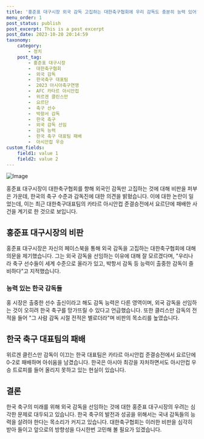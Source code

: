 ```yaml
---
title: '홍준표 대구시장 외국 감독 고집하는 대한축구협회에 우리 감독도 충분히 능력 있어'
menu_order: 1
post_status: publish
post_excerpt: This is a post excerpt
post_date: 2023-10-20 20:14:59
taxonomy:
    category:
        - 정치
    post_tag:
        - 홍준표 대구시장
        -  대한축구협회
        -  외국 감독
        -  한국축구 대표팀
        -  2023 아시아축구연맹
        -  AFC 카타르 아시안컵
        -  위르겐 클린스만
        -  요르단
        -  축구 선수
        -  박항서 감독
        -  한국 축구
        -  외국 감독 선임
        -  감독 능력
        -  한국 축구 대표팀 패배
        -  아시안컵 우승
custom_fields:
    field1: value 1
    field2: value 2
---
```


![Image](https://imgnews.pstatic.net/image/022/2024/02/07/20240207506906_20240207135402579.jpg?type=w647)


홍준표 대구시장이 대한축구협회를 향해 외국인 감독만 고집하는 것에 대해 비판을 퍼부은 가운데, 한국의 축구 수준과 감독진에 대한 의견을 밝혔습니다. 이에 대한 논란이 일었는데, 이는 최근 대한축구대표팀의 카타르 아시안컵 준결승전에서 요르단에 패배한 사건을 계기로 한 것으로 보입니다.

## 홍준표 대구시장의 비판
홍준표 대구시장은 자신의 페이스북을 통해 외국 감독을 고집하는 대한축구협회에 대해 의문을 제기했습니다. 그는 외국 감독을 선임하는 이유에 대해 잘 모르겠다며, "우리나라 축구 선수들이 세계 수준으로 올라가 있고, 박항서 감독 등 능력이 출중한 감독이 즐비하다"고 지적했습니다. 

### 능력 있는 한국 감독들
홍 시장은 출중한 선수 출신이라고 해도 감독 능력은 다른 영역이며, 외국 감독을 선임하는 것이 오히려 한국 축구를 망가뜨릴 수 있다고 언급했습니다. 또한 클리스만 감독의 전적을 들어 "그 사람 감독 시절 전적은 별로더라"며 비판의 목소리를 높였습니다.

## 한국 축구 대표팀의 패배
위르겐 클린스만 감독이 이끄는 한국 대표팀은 카타르 아시안컵 준결승전에서 요르단에 0-2로 패배하며 아쉬움을 남겼습니다. 한국은 아시아 최강을 자처하면서도 아시안컵 우승 트로피를 들어 올리지 못하고 있는 현실이 있습니다.

## 결론
한국 축구의 미래를 위해 외국 감독을 선임하는 것에 대한 홍준표 대구시장의 우려는 심각한 문제로 대두되고 있습니다. 한국 축구의 발전과 성공을 위해서는 국내 감독들의 능력을 살려야 한다는 목소리가 커지고 있습니다. 대한축구협회는 이러한 비판을 심각히 받아 들이고 앞으로의 방향성을 다시한번 고민해 볼 필요가 있겠습니다.

